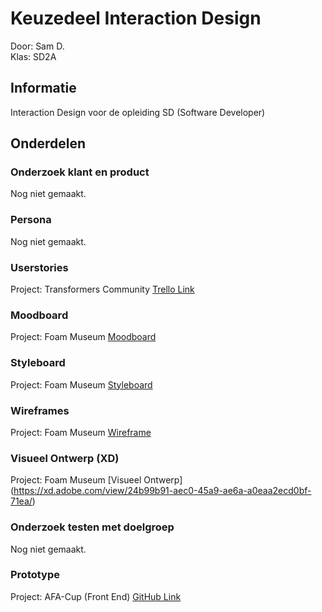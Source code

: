 # Keuzedeel Interaction Design

Door: Sam D. </br>
Klas: SD2A

## Informatie

Interaction Design voor de opleiding SD (Software Developer)  

## Onderdelen



### Onderzoek klant en product

Nog niet gemaakt.


### Persona

Nog niet gemaakt.


### Userstories

Project: Transformers Community
[Trello Link](https://trello.com/b/sg5JkROM/transformers-community)


### Moodboard

Project: Foam Museum
[Moodboard](https://github.com/unfinishedd/keuzedeel-interaction-design/tree/main/moodboards)


### Styleboard

Project: Foam Museum
[Styleboard](https://github.com/unfinishedd/keuzedeel-interaction-design/tree/main/styleboards)


### Wireframes

Project: Foam Museum
[Wireframe](https://github.com/unfinishedd/keuzedeel-interaction-design/tree/main/wireframes)


### Visueel Ontwerp (XD)

Project: Foam Museum
[Visueel Ontwerp] (https://xd.adobe.com/view/24b99b91-aec0-45a9-ae6a-a0eaa2ecd0bf-71ea/)


### Onderzoek testen met doelgroep

Nog niet gemaakt.


### Prototype

Project: AFA-Cup (Front End)
[GitHub Link](https://github.com/unfinishedd/afa-cup-front-end)

